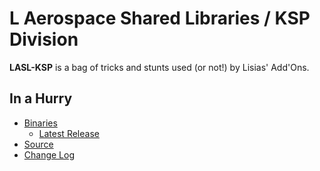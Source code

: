# L Aerospace Shared Libraries / KSP Division

**LASL-KSP** is a bag of tricks and stunts used (or not!) by Lisias' Add'Ons.


## In a Hurry

* [Binaries](./Archive)
	* [Latest Release](https://github.com/net-lisias-ksp/LASL-KSP/releases)
* [Source](https://github.com/net-lisias-ksp/LASL-KSP)
* [Change Log](./CHANGE_LOG.md)
